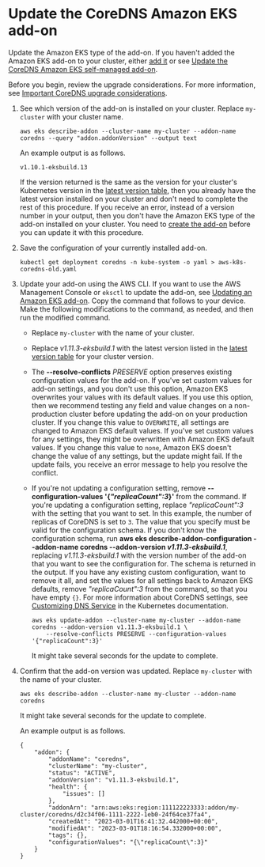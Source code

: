 # Update the CoreDNS Amazon EKS add\-on<a name="coredns-add-on-update"></a>

Update the Amazon EKS type of the add\-on\. If you haven't added the Amazon EKS add\-on to your cluster, either [add it](coredns-add-on-create.md) or see [Update the CoreDNS Amazon EKS self\-managed add\-on](coredns-add-on-self-managed-update.md)\.

Before you begin, review the upgrade considerations\. For more information, see [Important CoreDNS upgrade considerations](managing-coredns.md#coredns-upgrade)\.

1. See which version of the add\-on is installed on your cluster\. Replace `my-cluster` with your cluster name\.

   ```
   aws eks describe-addon --cluster-name my-cluster --addon-name coredns --query "addon.addonVersion" --output text
   ```

   An example output is as follows\.

   ```
   v1.10.1-eksbuild.13
   ```

   If the version returned is the same as the version for your cluster's Kubernetes version in the [latest version table](managing-coredns.md#coredns-versions), then you already have the latest version installed on your cluster and don't need to complete the rest of this procedure\. If you receive an error, instead of a version number in your output, then you don't have the Amazon EKS type of the add\-on installed on your cluster\. You need to [create the add\-on](coredns-add-on-create.md) before you can update it with this procedure\.

1. Save the configuration of your currently installed add\-on\.

   ```
   kubectl get deployment coredns -n kube-system -o yaml > aws-k8s-coredns-old.yaml
   ```

1. Update your add\-on using the AWS CLI\. If you want to use the AWS Management Console or `eksctl` to update the add\-on, see [Updating an Amazon EKS add\-on](updating-an-add-on.md)\. Copy the command that follows to your device\. Make the following modifications to the command, as needed, and then run the modified command\.
   + Replace `my-cluster` with the name of your cluster\.
   + Replace *v1\.11\.3\-eksbuild\.1* with the latest version listed in the [latest version table](managing-coredns.md#coredns-versions) for your cluster version\.
   + The **\-\-resolve\-conflicts** *PRESERVE* option preserves existing configuration values for the add\-on\. If you've set custom values for add\-on settings, and you don't use this option, Amazon EKS overwrites your values with its default values\. If you use this option, then we recommend testing any field and value changes on a non\-production cluster before updating the add\-on on your production cluster\. If you change this value to `OVERWRITE`, all settings are changed to Amazon EKS default values\. If you've set custom values for any settings, they might be overwritten with Amazon EKS default values\. If you change this value to `none`, Amazon EKS doesn't change the value of any settings, but the update might fail\. If the update fails, you receive an error message to help you resolve the conflict\. 
   + If you're not updating a configuration setting, remove **\-\-configuration\-values '\{*"replicaCount":3*\}'** from the command\. If you're updating a configuration setting, replace *"replicaCount":3* with the setting that you want to set\. In this example, the number of replicas of CoreDNS is set to `3`\. The value that you specify must be valid for the configuration schema\. If you don't know the configuration schema, run **aws eks describe\-addon\-configuration \-\-addon\-name coredns \-\-addon\-version *v1\.11\.3\-eksbuild\.1***, replacing *v1\.11\.3\-eksbuild\.1* with the version number of the add\-on that you want to see the configuration for\. The schema is returned in the output\. If you have any existing custom configuration, want to remove it all, and set the values for all settings back to Amazon EKS defaults, remove *"replicaCount":3* from the command, so that you have empty `{}`\. For more information about CoreDNS settings, see [Customizing DNS Service](https://kubernetes.io/docs/tasks/administer-cluster/dns-custom-nameservers/) in the Kubernetes documentation\.

     ```
     aws eks update-addon --cluster-name my-cluster --addon-name coredns --addon-version v1.11.3-eksbuild.1 \
         --resolve-conflicts PRESERVE --configuration-values '{"replicaCount":3}'
     ```

     It might take several seconds for the update to complete\.

1. Confirm that the add\-on version was updated\. Replace `my-cluster` with the name of your cluster\.

   ```
   aws eks describe-addon --cluster-name my-cluster --addon-name coredns
   ```

   It might take several seconds for the update to complete\.

   An example output is as follows\.

   ```
   {
       "addon": {
           "addonName": "coredns",
           "clusterName": "my-cluster",
           "status": "ACTIVE",
           "addonVersion": "v1.11.3-eksbuild.1",
           "health": {
               "issues": []
           },
           "addonArn": "arn:aws:eks:region:111122223333:addon/my-cluster/coredns/d2c34f06-1111-2222-1eb0-24f64ce37fa4",
           "createdAt": "2023-03-01T16:41:32.442000+00:00",
           "modifiedAt": "2023-03-01T18:16:54.332000+00:00",
           "tags": {},
           "configurationValues": "{\"replicaCount\":3}"
       }
   }
   ```